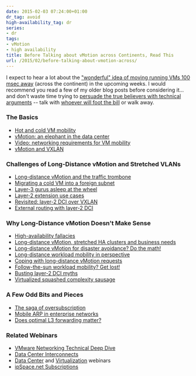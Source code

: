 ```yaml
---
date: 2015-02-03 07:24:00+01:00
dr_tag: avoid
high-availability_tag: dr
series:
- dr
tags:
- vMotion
- high availability
title: Before Talking about vMotion across Continents, Read This
url: /2015/02/before-talking-about-vmotion-across/
---
```

I expect to hear a lot about the ["wonderful" idea of moving running VMs 100 msec away](/2014/09/vmotion-enhancements-in-vsphere/) (across the continent) in the upcoming weeks. I would recommend you read a few of my older blog posts before considering it... and don't waste time trying to [persuade the true believers with technical arguments](/2013/04/this-is-what-makes-networking-so-complex/) -- talk with [whoever will foot the bill](/2013/09/sooner-or-later-someone-will-pay-for/) or walk away.
<!--more-->
### The Basics

-   [Hot and cold VM mobility](/2013/02/hot-and-cold-vm-mobility/)
-   [vMotion: an elephant in the data center](/2010/09/vmotion-elephant-in-data-center-room/)
-   [Video: networking requirements for VM mobility](/2012/03/video-networking-requirements-for-vm/)
-   [vMotion and VXLAN](/2014/05/vmotion-and-vxlan/)

### Challenges of Long-Distance vMotion and Stretched VLANs

-   [Long-distance vMotion and the traffic trombone](/2010/09/long-distance-vmotion-and-traffic/)
-   [Migrating a cold VM into a foreign subnet](/2013/09/migrating-cold-vm-into-foreign-subnet/)
-   [Layer-3 gurus asleep at the wheel](/2011/02/layer-3-gurus-asleep-at-wheel/)
-   [Layer-2 extension use cases](/2013/09/layer-2-extension-otv-use-cases/)
-   [Revisited: layer-2 DCI over VXLAN](/2014/08/revisited-layer-2-dci-over-vxlan/)
-   [External routing with layer-2 DCI](http://www.ipspace.net/External_Routing_with_Layer-2_Data_Center_Interconnect_(DCI))

### Why Long-Distance vMotion Doesn't Make Sense

-   [High-availability fallacies](/2011/08/high-availability-fallacies/)
-   [Long-distance vMotion, stretched HA clusters and business needs](/2013/01/long-distance-vmotion-stretched-ha/)
-   [Long-distance vMotion for disaster avoidance? Do the math!](/2011/09/long-distance-vmotion-for-disaster/)
-   [Long-distance workload mobility in perspective](/2012/07/long-distance-workload-mobility-in/)
-   [Coping with long-distance vMotion requests](/2010/10/coping-with-long-distance-vmotion/)
-   [Follow-the-sun workload mobility? Get lost!](/2011/10/follow-sun-workload-mobility-get-lost/)
-   [Busting layer-2 DCI myths](/2011/11/busting-layer-2-data-center/)
-   [Virtualized squashed complexity sausage](/2012/07/virtualized-squashed-complexity-sausage/)

### A Few Odd Bits and Pieces

-   [The saga of oversubscription](/2013/02/the-saga-of-oversubscriptions/)
-   [Mobile ARP in enterprise networks](/2012/08/mobile-arp-in-enterprise-networks/)
-   [Does optimal L3 forwarding matter?](/2012/05/does-optimal-l3-forwarding-matter-in/)

### Related Webinars

-   [VMware Networking Technical Deep Dive](http://www.ipspace.net/VMware_Networking_Deep_Dive)
-   [Data Center Interconnects](http://www.ipspace.net/Data_Center_Interconnects)
-   [Data Center](http://www.ipspace.net/Roadmap/Data_center_webinars) and [Virtualization](http://www.ipspace.net/Roadmap/Virtualization_webinars) webinars
-   [ipSpace.net Subscriptions](https://www.ipspace.net/Subscription)
